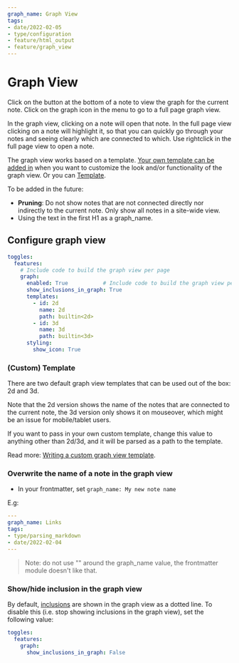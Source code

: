 ```yaml
---
graph_name: Graph View
tags:
- date/2022-02-05
- type/configuration
- feature/html_output
- feature/graph_view
---
```

# Graph View   
   
Click on the button at the bottom of a note to view the graph for the current note. Click on the graph icon in the menu to go to a full page graph view.   
   
In the graph view, clicking on a note will open that note. In the full page view clicking on a note will highlight it, so that you can quickly go through your notes and seeing clearly which are connected to which. Use rightclick in the full page view to open a note.   
   
The graph view works based on a template. [Your own template can be added in](../../Configurations/Styling/Writing%20a%20custom%20graph%20view%20template.md) when you want to customize the look and/or functionality of the graph view. Or you can [Template](#template).   
   
To be added in the future:   
   
- **Pruning**: Do not show notes that are not connected directly nor indirectly to the current note. Only show all notes in a site-wide view.   
- Using the text in the first H1 as a graph_name.   
   
## Configure graph view   
``` yaml
toggles:
  features:
    # Include code to build the graph view per page 
    graph:
      enabled: True           # Include code to build the graph view per page (default: True)
      show_inclusions_in_graph: True
      templates:
        - id: 2d
          name: 2d
          path: builtin<2d>
        - id: 3d
          name: 3d
          path: builtin<3d>
      styling:
        show_icon: True
```
   
   
### (Custom) Template   
There are two default graph view templates that can be used out of the box: 2d and 3d.    
   
Note that the 2d version shows the name of the notes that are connected to the current note, the 3d version only shows it on mouseover, which might be an issue for mobile/tablet users.   
   
If you want to pass in your own custom template, change this value to anything other than 2d/3d, and it will be parsed as a path to the template.    
   
Read more: [Writing a custom graph view template](../../Configurations/Styling/Writing%20a%20custom%20graph%20view%20template.md).   
   
   
### Overwrite the name of a note in the graph view   
   
- In your frontmatter, set `graph_name: My new note name`   
   
E.g:   
``` yaml
---
graph_name: Links
tags: 
- type/parsing_markdown
- date/2022-02-04
---
```
   
   
> Note: do not use "" around the graph_name value, the frontmatter module doesn't like that.   
   
   
### Show/hide inclusion in the graph view   
By default, [inclusions](../../Configurations/Features/Include%20notes.md) are shown in the graph view as a dotted line. To disable this (i.e. stop showing inclusions in the graph view), set the following value:   
   
``` yaml
toggles:
  features:
    graph:
      show_inclusions_in_graph: False
```
